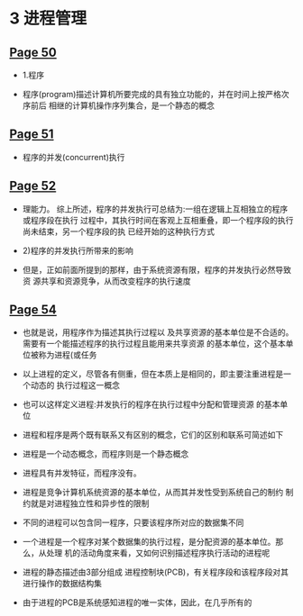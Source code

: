 # 3 进程管理


## [Page 50](x-devonthink-item://9CFB5E78-CFFB-4B52-87A7-6029E080D9CA?page=49)

-   1.程序
    
-   程序(program)描述计算机所要完成的具有独立功能的，并在时间上按严格次序前后 相继的计算机操作序列集合，是一个静态的概念
    

## [Page 51](x-devonthink-item://9CFB5E78-CFFB-4B52-87A7-6029E080D9CA?page=50)

-   程序的并发(concurrent)执行

## [Page 52](x-devonthink-item://9CFB5E78-CFFB-4B52-87A7-6029E080D9CA?page=51)

-   理能力。 综上所述，程序的并发执行可总结为:一组在逻辑上互相独立的程序或程序段在执行 过程中，其执行时间在客观上互相重叠，即一个程序段的执行尚未结束，另一个程序段的执 已经开始的这种执行方式
    
-   2)程序的并发执行所带来的影响
    
-   但是，正如前面所提到的那样，由于系统资源有限，程序的并发执行必然导致资 源共享和资源竞争，从而改变程序的执行速度
    

## [Page 54](x-devonthink-item://9CFB5E78-CFFB-4B52-87A7-6029E080D9CA?page=53)

-   也就是说，用程序作为描述其执行过程以 及共享资源的基本单位是不合适的。需要有一个能描述程序的执行过程且能用来共享资源 的基本单位，这个基本单位被称为进程(或任务
    
-   以上进程的定义，尽管各有侧重，但在本质上是相同的，即主要注重进程是一个动态的 执行过程这一概念
    
-   也可以这样定义进程:并发执行的程序在执行过程中分配和管理资源 的基本单位
    
-   进程和程序是两个既有联系又有区别的概念，它们的区别和联系可简述如下
    
-   进程是一个动态概念，而程序则是一个静态概念
    
-   进程具有并发特征，而程序没有。
    
-   进程是竞争计算机系统资源的基本单位，从而其并发性受到系统自己的制约 制约就是对进程独立性和异步性的限制
    
-   不同的进程可以包含同一程序，只要该程序所对应的数据集不同
    
-   一个进程是一个程序对某个数据集的执行过程，是分配资源的基本单位。那么，从处理 机的活动角度来看，又如何识别描述程序执行活动的进程呢
    
-   进程的静态描述由3部分组成 进程控制块(PCB)，有关程序段和该程序段对其进行操作的数据结构集
    
-   由于进程的PCB是系统感知进程的唯一实体，因此，在几乎所有的